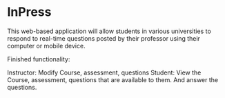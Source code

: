 InPress
=======

This web-based application will allow students in various universities to respond to real-time questions posted by their professor using their computer or mobile device. 

Finished functionality:

Instructor: Modify Course, assessment, questions
Student: View the Course, assessment, questions that are available to them. And answer the questions.
